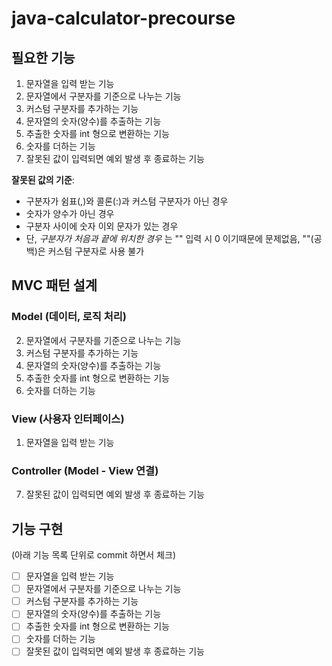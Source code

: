 # java-calculator-precourse

## 필요한 기능
1. 문자열을 입력 받는 기능
2. 문자열에서 구분자를 기준으로 나누는 기능 
3. 커스텀 구분자를 추가하는 기능
4. 문자열의 숫자(양수)를 추출하는 기능
5. 추출한 숫자를 int 형으로 변환하는 기능
6. 숫자를 더하는 기능
7. 잘못된 값이 입력되면 예외 발생 후 종료하는 기능


**잘못된 값의 기준**:
- 구분자가 쉼표(,)와 콜론(:)과 커스텀 구분자가 아닌 경우
- 숫자가 양수가 아닌 경우
- 구분자 사이에 숫자 이외 문자가 있는 경우
- 단, _구분자가 처음과 끝에 위치한 경우_ 는 "" 입력 시 0 이기때문에 문제없음, ""(공백)은 커스텀 구분자로 사용 불가

## MVC 패턴 설계
### Model (데이터, 로직 처리)
2. 문자열에서 구분자를 기준으로 나누는 기능
3. 커스텀 구분자를 추가하는 기능
4. 문자열의 숫자(양수)를 추출하는 기능
5. 추출한 숫자를 int 형으로 변환하는 기능
6. 숫자를 더하는 기능

### View (사용자 인터페이스)
1. 문자열을 입력 받는 기능

### Controller (Model - View 연결)
7. 잘못된 값이 입력되면 예외 발생 후 종료하는 기능

## 기능 구현
(아래 기능 목록 단위로 commit 하면서 체크)
-[ ] 문자열을 입력 받는 기능
-[ ] 문자열에서 구분자를 기준으로 나누는 기능
-[ ] 커스텀 구분자를 추가하는 기능
-[ ] 문자열의 숫자(양수)를 추출하는 기능
-[ ] 추출한 숫자를 int 형으로 변환하는 기능
-[ ] 숫자를 더하는 기능
-[ ] 잘못된 값이 입력되면 예외 발생 후 종료하는 기능
